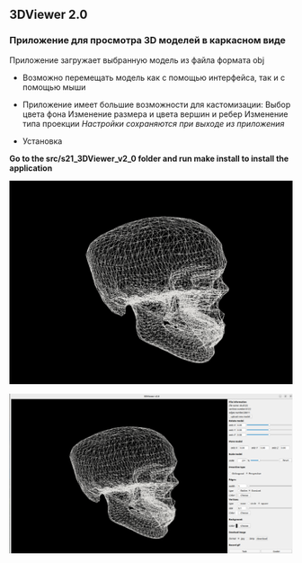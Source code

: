 ## 3DViewer 2.0

###  Приложение для просмотра 3D моделей в каркасном виде
Приложение загружает выбранную модель из файла формата obj
* Возможно перемещать модель как с помощью интерфейса, так и с помощью мыши
* Приложение имеет большие возможности для кастомизации:
    Выбор цвета фона
    Изменение размера и цвета вершин и ребер
    Изменение типа проекции
    *Настройки сохраняются при выходе из приложения*
    
* Установка

**Go to the src/s21_3DViewer_v2_0 folder and run make install to install the application**

![](images/skull)

![](images/skull.png)